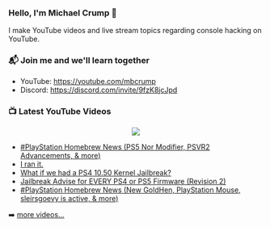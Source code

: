 ### Hello, I'm Michael Crump 👋

I make YouTube videos and live stream topics regarding console hacking on YouTube. 

### 📬 Join me and we'll learn together

- YouTube: https://youtube.com/mbcrump
- Discord: https://discord.com/invite/9fzK8jcJpd

### 📺 Latest YouTube Videos

<div align="center">

[<img src="https://img.shields.io/badge/-Subscribe-red?style=for-the-badge&logo=youtube&logoColor=white"/>](https://www.youtube.com/c/mbcrump?sub_confirmation=1)

</div>

<!-- YOUTUBE:START -->
- [#PlayStation Homebrew News &lpar;PS5 Nor Modifier, PSVR2 Advancements, &amp; more&rpar;](https://www.youtube.com/watch?v=W0w5EOO9x90)
- [I ran it.](https://www.youtube.com/watch?v=Hpl-DPcYpPA)
- [What if we had a PS4 10.50 Kernel Jailbreak?](https://www.youtube.com/watch?v=mPJLq6lB7AA)
- [Jailbreak Advise for EVERY PS4 or PS5 Firmware &lpar;Revision 2&rpar;](https://www.youtube.com/watch?v=ipZhA1Q4H3s)
- [#PlayStation Homebrew News &lpar;New GoldHen, PlayStation Mouse, sleirsgoevy is active, &amp; more&rpar;](https://www.youtube.com/watch?v=N6L4pNcKBU8)
<!-- YOUTUBE:END -->

➡️ [more videos...](https://youtube.com/mbcrump)


